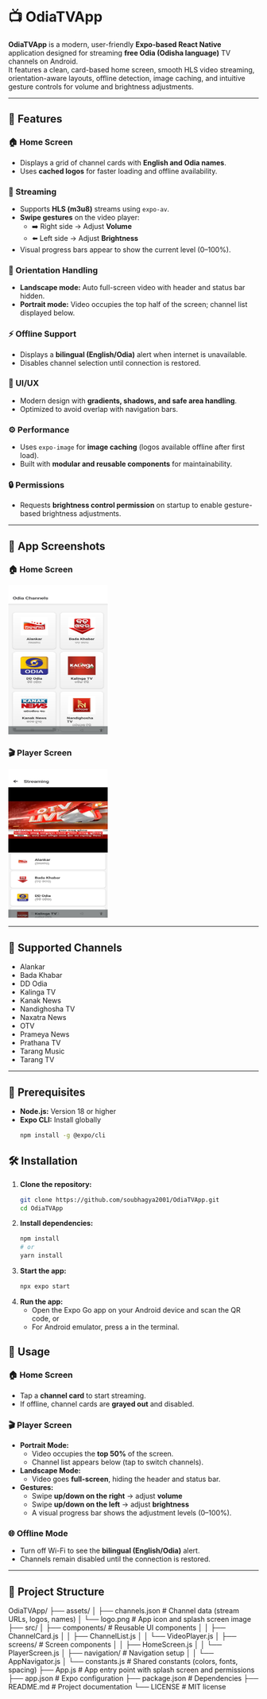 # 📺 OdiaTVApp

**OdiaTVApp** is a modern, user-friendly **Expo-based React Native** application designed for streaming **free Odia (Odisha language)** TV channels on Android.  
It features a clean, card-based home screen, smooth HLS video streaming, orientation-aware layouts, offline detection, image caching, and intuitive gesture controls for volume and brightness adjustments.

---

## 🚀 Features

### 🏠 Home Screen
- Displays a grid of channel cards with **English and Odia names**.  
- Uses **cached logos** for faster loading and offline availability.

### 🎥 Streaming
- Supports **HLS (m3u8)** streams using `expo-av`.  
- **Swipe gestures** on the video player:  
  - ➡️ Right side → Adjust **Volume**  
  - ⬅️ Left side → Adjust **Brightness**  
- Visual progress bars appear to show the current level (0–100%).

### 📱 Orientation Handling
- **Landscape mode:** Auto full-screen video with header and status bar hidden.  
- **Portrait mode:** Video occupies the top half of the screen; channel list displayed below.

### ⚡ Offline Support
- Displays a **bilingual (English/Odia)** alert when internet is unavailable.  
- Disables channel selection until connection is restored.

### 🎨 UI/UX
- Modern design with **gradients, shadows, and safe area handling**.  
- Optimized to avoid overlap with navigation bars.

### ⚙️ Performance
- Uses `expo-image` for **image caching** (logos available offline after first load).  
- Built with **modular and reusable components** for maintainability.

### 🔒 Permissions
- Requests **brightness control permission** on startup to enable gesture-based brightness adjustments.

---

## 📸 App Screenshots

### 🏠 Home Screen
<img src="https://github.com/soubhagya2001/OdiaTVApp/raw/main/assets/home-screen.jpg" alt="Home Screen" width="200" height="300"/>

### 🎬 Player Screen
<img src="https://github.com/soubhagya2001/OdiaTVApp/raw/main/assets/player-screen.jpg" alt="Player Screen" width="200" height="300"/>


---

## 📡 Supported Channels

- Alankar  
- Bada Khabar  
- DD Odia  
- Kalinga TV  
- Kanak News  
- Nandighosha TV  
- Naxatra News  
- OTV  
- Prameya News  
- Prathana TV  
- Tarang Music  
- Tarang TV  

---

## 🧩 Prerequisites

- **Node.js:** Version 18 or higher  
- **Expo CLI:** Install globally  
  ```bash
  npm install -g @expo/cli


## 🛠️ Installation

1. **Clone the repository:**
   ```bash
   git clone https://github.com/soubhagya2001/OdiaTVApp.git
   cd OdiaTVApp

2. **Install dependencies:**
    ```bash
    npm install
    # or
    yarn install

3. **Start the app:**
    ```bash
    npx expo start

4. **Run the app:**
    - Open the Expo Go app on your Android device and scan the QR code, or 
    - For Android emulator, press a in the terminal.

## 📱 Usage

### 🏠 Home Screen
- Tap a **channel card** to start streaming.  
- If offline, channel cards are **grayed out** and disabled.

### 🎬 Player Screen
- **Portrait Mode:**
  - Video occupies the **top 50%** of the screen.
  - Channel list appears below (tap to switch channels).
- **Landscape Mode:**
  - Video goes **full-screen**, hiding the header and status bar.
- **Gestures:**
  - Swipe **up/down on the right** → adjust **volume**  
  - Swipe **up/down on the left** → adjust **brightness**  
  - A visual progress bar shows the adjustment levels (0–100%).

### 🌐 Offline Mode
- Turn off Wi-Fi to see the **bilingual (English/Odia)** alert.  
- Channels remain disabled until the connection is restored.

---

## 📁 Project Structure
OdiaTVApp/
├── assets/
│ ├── channels.json # Channel data (stream URLs, logos, names)
│ └── logo.png # App icon and splash screen image
├── src/
│ ├── components/ # Reusable UI components
│ │ ├── ChannelCard.js
│ │ ├── ChannelList.js
│ │ └── VideoPlayer.js
│ ├── screens/ # Screen components
│ │ ├── HomeScreen.js
│ │ └── PlayerScreen.js
│ ├── navigation/ # Navigation setup
│ │ └── AppNavigator.js
│ └── constants.js # Shared constants (colors, fonts, spacing)
├── App.js # App entry point with splash screen and permissions
├── app.json # Expo configuration
├── package.json # Dependencies
├── README.md # Project documentation
└── LICENSE # MIT license

